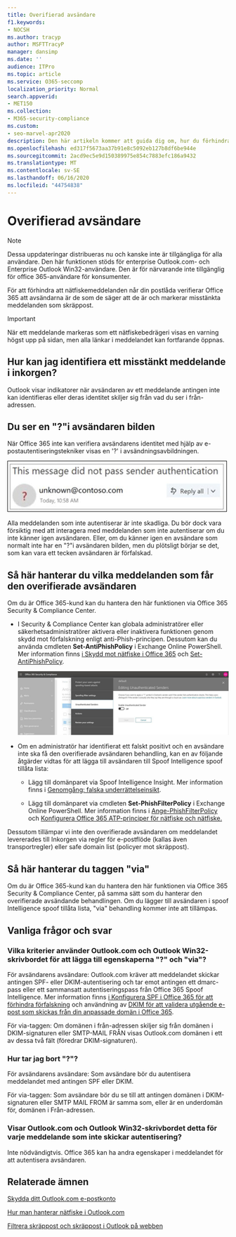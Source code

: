 ```yaml
---
title: Overifierad avsändare
f1.keywords:
- NOCSH
ms.author: tracyp
author: MSFTTracyP
manager: dansimp
ms.date: ''
audience: ITPro
ms.topic: article
ms.service: O365-seccomp
localization_priority: Normal
search.appverid:
- MET150
ms.collection:
- M365-security-compliance
ms.custom:
- seo-marvel-apr2020
description: Den här artikeln kommer att guida dig om, hur du förhindrar att nätfiskemeddelanden når din postlåda, Outlook.com och Outlook på webben.
ms.openlocfilehash: ed317f5673aa37b91e8c5092eb127b8df6be944e
ms.sourcegitcommit: 2acd9ec5e9d150389975e854c7883efc186a9432
ms.translationtype: MT
ms.contentlocale: sv-SE
ms.lasthandoff: 06/16/2020
ms.locfileid: "44754838"
---
```

# <a name="unverified-sender"></a>Overifierad avsändare

> [!NOTE]
> Dessa uppdateringar distribueras nu och kanske inte är tillgängliga för alla användare. Den här funktionen stöds för enterprise Outlook.com- och Enterprise Outlook Win32-användare. Den är för närvarande inte tillgänglig för office 365-användare för konsumenter.

För att förhindra att nätfiskemeddelanden når din postlåda verifierar Office 365 att avsändarna är de som de säger att de är och markerar misstänkta meddelanden som skräppost.

> [!IMPORTANT]
> När ett meddelande markeras som ett nätfiskebedrägeri visas en varning högst upp på sidan, men alla länkar i meddelandet kan fortfarande öppnas.

## <a name="how-can-i-identify-a-suspicious-message-in-my-inbox"></a>Hur kan jag identifiera ett misstänkt meddelande i inkorgen?

Outlook visar indikatorer när avsändaren av ett meddelande antingen inte kan identifieras eller deras identitet skiljer sig från vad du ser i från-adressen.

## <a name="you-see-a--in-the-sender-image"></a>Du ser en "?"i avsändaren bilden

När Office 365 inte kan verifiera avsändarens identitet med hjälp av e-postautentiseringstekniker visas en '?' i avsändningsavbildningen.

![Meddelandet klarade inte verifieringen](../../media/message-did-not-pass-verification.jpg)

Alla meddelanden som inte autentiserar är inte skadliga. Du bör dock vara försiktig med att interagera med meddelanden som inte autentiserar om du inte känner igen avsändaren. Eller, om du känner igen en avsändare som normalt inte har en "?"i avsändaren bilden, men du plötsligt börjar se det, som kan vara ett tecken avsändaren är förfalskad.

## <a name="how-to-manage-which-messages-receive-the-unverified-sender-treatment"></a>Så här hanterar du vilka meddelanden som får den overifierade avsändaren 

Om du är Office 365-kund kan du hantera den här funktionen via Office 365 Security & Compliance Center.

- I Security & Compliance Center kan globala administratörer eller säkerhetsadministratörer aktivera eller inaktivera funktionen genom skydd mot förfalskning enligt anti-Phish-principen. Dessutom kan du använda cmdleten **Set-AntiPhishPolicy** i Exchange Online PowerShell. Mer information finns [i Skydd mot nätfiske i Office 365](anti-phishing-protection.md) och [Set-AntiPhishPolicy](https://docs.microsoft.com/powershell/module/exchange/set-antiphishpolicy).

    ![Redigera oautentiserade avsändare i det grafiska gränssnittet.](../../media/unverified-sender-article-editing-unauthenticated-senders.jpg)

- Om en administratör har identifierat ett falskt positivt och en avsändare inte ska få den overifierade avsändaren behandling, kan en av följande åtgärder vidtas för att lägga till avsändaren till Spoof Intelligence spoof tillåta lista:

  - Lägg till domänparet via Spoof Intelligence Insight. Mer information finns i [Genomgång: falska underrättelseinsikt](walkthrough-spoof-intelligence-insight.md).

  - Lägg till domänparet via cmdleten **Set-PhishFilterPolicy** i Exchange Online PowerShell. Mer information finns i [Ange-PhishFilterPolicy](https://docs.microsoft.com/powershell/module/exchange/set-phishfilterpolicy) och [Konfigurera Office 365 ATP-principer för nätfiske och nätfiske.](set-up-anti-phishing-policies.md)

Dessutom tillämpar vi inte den overifierade avsändaren om meddelandet levererades till Inkorgen via regler för e-postflöde (kallas även transportregler) eller safe domain list (policyer mot skräppost).

## <a name="how-to-manage-the-via-tag"></a>Så här hanterar du taggen "via" 

Om du är Office 365-kund kan du hantera den här funktionen via Office 365 Security & Compliance Center, på samma sätt som du hanterar den overifierade avsändande behandlingen. Om du lägger till avsändaren i spoof Intelligence spoof tillåta lista, "via" behandling kommer inte att tillämpas.

## <a name="frequently-asked-questions"></a>Vanliga frågor och svar

### <a name="what-criteria-does-outlookcom-and-outlook-win32-desktop-use-to-add-the--and-the-via-properties"></a>Vilka kriterier använder Outlook.com och Outlook Win32-skrivbordet för att lägga till egenskaperna "?" och "via"?

För avsändarens avsändare: Outlook.com kräver att meddelandet skickar antingen SPF- eller DKIM-autentisering och tar emot antingen ett dmarc-pass eller ett sammansatt autentiseringspass från Office 365 Spoof Intelligence. Mer information finns [i Konfigurera SPF i Office 365 för att förhindra förfalskning](set-up-spf-in-office-365-to-help-prevent-spoofing.md) och användning av [DKIM för att validera utgående e-post som skickas från din anpassade domän i Office 365](use-dkim-to-validate-outbound-email.md).

För via-taggen: Om domänen i från-adressen skiljer sig från domänen i DKIM-signaturen eller SMTP-MAIL FRÅN visas Outlook.com domänen i ett av dessa två fält (föredrar DKIM-signaturen).

### <a name="how-do-i-remove-the--without-utilizing-the-spoof-intelligence-spoof-allow-list"></a>Hur tar jag bort "?"?

För avsändarens avsändare: Som avsändare bör du autentisera meddelandet med antingen SPF eller DKIM.

För via-taggen: Som avsändare bör du se till att antingen domänen i DKIM-signaturen eller SMTP MAIL FROM är samma som, eller är en underdomän för, domänen i Från-adressen.

### <a name="do-outlookcom-and-outlook-win32-desktop-show-this-for-every-message-that-doesnt-pass-authentication"></a>Visar Outlook.com och Outlook Win32-skrivbordet detta för varje meddelande som inte skickar autentisering?

Inte nödvändigtvis. Office 365 kan ha andra egenskaper i meddelandet för att autentisera avsändaren.

## <a name="related-topics"></a>Relaterade ämnen

[Skydda ditt Outlook.com e-postkonto](https://support.microsoft.com/office/a4f20fc5-4307-4ece-8231-6d4d4bd8a9ba)

[Hur man hanterar nätfiske i Outlook.com](https://support.microsoft.com/office/0d882ea5-eedc-4bed-aebc-079ffa1105a3)

[Filtrera skräppost och skräppost i Outlook på webben](https://support.microsoft.com/office/db786e79-54e2-40cc-904f-d89d57b7f41d)
